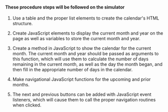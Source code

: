 #### These procedure steps will be followed on the simulator

1. Use a table and the proper list elements to create the calendar's HTML structure.

2. Create JavaScript elements to display the current month and year on the page as well as variables to store the current month and year.

3. Create a method in JavaScript to show the calendar for the current month. The current month and year should be passed as arguments to this function, which will use them to calculate the number of days remaining in the current month, as well as the day the month began, and then fill in the appropriate number of days in the calendar.

4. Make navigational JavaScript functions for the upcoming and prior months.

5. The next and previous buttons can be added with JavaScript event listeners, which will cause them to call the proper navigation routines when clicked.
